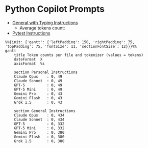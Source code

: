 # Python Copilot Prompts

- [General with Typing Instructions](./general-with-typing-instructions.md)
  - Average tokens count:
- [Pytest Instructions](./pytest-instructions.md)

```mermaid
%%{init: {'gantt': {'leftPadding': 150, 'rightPadding': 75, 'topPadding': 75, 'fontSize': 11, 'sectionFontSize': 12}}}%%
gantt
    title Token counts per file and tokenizer (values = tokens)
    dateFormat  X
    axisFormat  %s

    section Personal Instructions
    Claude Opus    : 0, 49
    Claude Sonnet  : 0, 49
    GPT-5          : 0, 49
    GPT-5 Mini     : 0, 49
    Gemini Pro     : 0, 43
    Gemini Flash   : 0, 43
    Grok 1.5       : 0, 43

    section General Instructions
    Claude Opus    : 0, 434
    Claude Sonnet  : 0, 434
    GPT-5          : 0, 332
    GPT-5 Mini     : 0, 332
    Gemini Pro     : 0, 380
    Gemini Flash   : 0, 380
    Grok 1.5       : 0, 380

```
